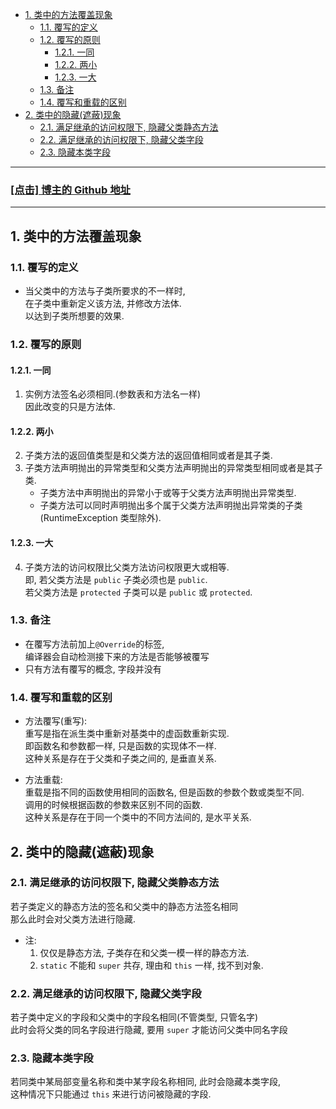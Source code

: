 <!-- TOC -->

- [1. 类中的方法覆盖现象](#1-类中的方法覆盖现象)
  - [1.1. 覆写的定义](#11-覆写的定义)
  - [1.2. 覆写的原则](#12-覆写的原则)
    - [1.2.1. 一同](#121-一同)
    - [1.2.2. 两小](#122-两小)
    - [1.2.3. 一大](#123-一大)
  - [1.3. 备注](#13-备注)
  - [1.4. 覆写和重载的区别](#14-覆写和重载的区别)
- [2. 类中的隐藏(遮蔽)现象](#2-类中的隐藏遮蔽现象)
  - [2.1. 满足继承的访问权限下, 隐藏父类静态方法](#21-满足继承的访问权限下-隐藏父类静态方法)
  - [2.2. 满足继承的访问权限下, 隐藏父类字段](#22-满足继承的访问权限下-隐藏父类字段)
  - [2.3. 隐藏本类字段](#23-隐藏本类字段)

<!-- /TOC -->

****
<a href='https://github.com/leon9dragon'><h3>[点击] 博主的 Github 地址</h3></a>
****

## 1. 类中的方法覆盖现象

### 1.1. 覆写的定义
- 当父类中的方法与子类所要求的不一样时,  
  在子类中重新定义该方法, 并修改方法体.  
  以达到子类所想要的效果.

### 1.2. 覆写的原则

#### 1.2.1. 一同  
1. 实例方法签名必须相同.(参数表和方法名一样)  
   因此改变的只是方法体.

#### 1.2.2. 两小  
2. 子类方法的返回值类型是和父类方法的返回值相同或者是其子类.  
3. 子类方法声明抛出的异常类型和父类方法声明抛出的异常类型相同或者是其子类.
   - 子类方法中声明抛出的异常小于或等于父类方法声明抛出异常类型.
   - 子类方法可以同时声明抛出多个属于父类方法声明抛出异常类的子类(RuntimeException 类型除外).

#### 1.2.3. 一大  
4. 子类方法的访问权限比父类方法访问权限更大或相等.  
   即, 若父类方法是 `public` 子类必须也是 `public`.  
   若父类方法是 `protected` 子类可以是 `public` 或 `protected`.

### 1.3. 备注
- 在覆写方法前加上`@Override`的标签,  
  编译器会自动检测接下来的方法是否能够被覆写
- 只有方法有覆写的概念, 字段并没有

### 1.4. 覆写和重载的区别
- 方法覆写(重写):  
  重写是指在派生类中重新对基类中的虚函数重新实现.  
  即函数名和参数都一样, 只是函数的实现体不一样.  
  这种关系是存在于父类和子类之间的, 是垂直关系.

- 方法重载:  
  重载是指不同的函数使用相同的函数名, 但是函数的参数个数或类型不同.  
  调用的时候根据函数的参数来区别不同的函数.  
  这种关系是存在于同一个类中的不同方法间的, 是水平关系.

## 2. 类中的隐藏(遮蔽)现象

### 2.1. 满足继承的访问权限下, 隐藏父类静态方法  
   若子类定义的静态方法的签名和父类中的静态方法签名相同   
   那么此时会对父类方法进行隐藏.
   - 注:  
     1. 仅仅是静态方法, 子类存在和父类一模一样的静态方法.
     2. `static` 不能和 `super` 共存, 理由和 `this` 一样, 找不到对象.

### 2.2. 满足继承的访问权限下, 隐藏父类字段  
   若子类中定义的字段和父类中的字段名相同(不管类型, 只管名字)  
   此时会将父类的同名字段进行隐藏, 要用 `super` 才能访问父类中同名字段  

### 2.3. 隐藏本类字段  
   若同类中某局部变量名称和类中某字段名称相同, 此时会隐藏本类字段,  
   这种情况下只能通过 `this` 来进行访问被隐藏的字段.